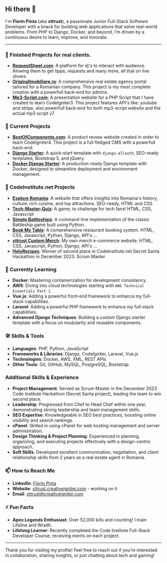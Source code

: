 ## Hi there 👋

I'm **Florin Pinta** (aka **xttrust**), a passionate Junior Full-Stack Software Developer with a knack for building web applications that solve real-world problems. From PHP to Django, Docker, and beyond, I’m driven by a continuous desire to learn, improve, and innovate. 

---
### 🔭 Finished Projects for real clients.
- **[RequestSheet.com](https://requestsheet.com/)**: A platform for dj's to interact with audience. Alowing them to get tipps, requests and many more, all that on live shows.
- **[OriginalImobiliare.ro](https://originalimobiliare.ro/)**: A comprehensive real estate agency portal tailored for a Romanian company. This project is my most complete creation with a powerfull back-end for admins.
- **[Mp3-Script.com](https://www.mp3-script.com/)**: A presentation website for a PHP Script that I have created to learn CodeIgniter3. This project features API's like: youtube and stripe, also powerfull back-end for both
 mp3-script website and the actual mp3 script v7.

### 🔭 Current Projects
- **[BestOfComponents.com](https://bestofcomponents.com/)**: A product review website created in order to learn CodeIgniter4. This project is a full fledged CMS with a powerfull back-end.
- **[Django Starter](https://github.com/xttrust/django-starter)**: A quick-start template with `django-allauth`, SEO-ready templates, Bootstrap 5, and jQuery.
- **[Docker Django Starter](https://github.com/xttrust/docker-django)**: A production-ready Django template with Docker, designed to streamline deployment and environment management.

### 🔭 CodeInstitute.net Projects
- **[Explore Romania](https://github.com/xttrust/explore-romania)**: A website that offers insights into Romania's history, culture, rich cuisine, and top attractions. SEO-ready, HTML and CSS
- **[Tech-Master-Quiz](https://github.com/xttrust/Tech-Master-Quiz)**: A game, to challenge for tech fans! HTML, CSS, Javascript
- **[Simple Battleships](https://github.com/xttrust/simple-battleships)**: A command-line implementation of the classic Battleship game built using Python.
- **[Book My Table](https://github.com/xttrust/BookMyTable)**: A comprehensive restaurant booking system. HTML, CSS, Javascript, Python, Django, API's ...
- **[xttrust Custom Merch](https://github.com/xttrust/xttrust-custom-merch)**: My own merch e-commerce website. HTML, CSS, Javascript, Python, Django, API's ...
- **[HolyRecipes](https://github.com/xttrust/HolyRecipes)**: Winner of second place in CodeInstitute.net Secret Santa Hackathon in December 2023. Scrum Master

### 🌱 Currently Learning

- **Docker**: Mastering containerization for development consistency.
- **AWS**: Diving into cloud technologies starting with `AWS Technical Essentials Part 1`.
- **Vue.js**: Adding a powerful front-end framework to enhance my full-stack capabilities.
- **Laravel**: Adding a powerful PHP framework to enhance my full-stack capabilities.
- **Advanced Django Techniques**: Building a custom Django starter template with a focus on modularity and reusable components.

### 🛠️ Skills & Tools

- **Languages**: PHP, Python, JavaScript
- **Frameworks & Libraries**: Django, CodeIgniter, Laravel, Vue.js
- **Technologies**: Docker, AWS, XML, REST APIs
- **Other Tools**: Git, GitHub, MySQL, PostgreSQL, Bootstrap

### Additional Skills & Experience

- **Project Management**: Served as Scrum Master in the December 2023 Code Institute Hackathon (Secret Santa project), leading the team to win second place.
- **Leadership**: Progressed from Chef to Head Chef within one year, demonstrating strong leadership and team management skills.
- **SEO Expertise**: Knowledgeable in SEO best practices, boosting online visibility and search rankings.
- **cPanel**: Skilled in using cPanel for web hosting management and server administration.
- **Design Thinking & Project Planning**: Experienced in planning, organizing, and executing projects effectively with a design-centric approach.
- **Soft Skills**: Developed excellent communication, negotiation, and client relationship skills from 2 years as a real estate agent in Romania.


### 📫 How to Reach Me

- **LinkedIn**: [Florin Pinta](https://www.linkedin.com/in/florin-pinta-39984aa7/)
- **Website**: [xttrust.creativeigniter.com](https://xttrust.creativeigniter.com/) - working on it
- **Email**: xttrust@creativeigniter.com

### ⚡ Fun Facts

- **Apex Legends Enthusiast**: Over 52,000 kills and counting! I main Lifeline and Wraith.
- **Lifelong Learner**: Recently completed the Code Institute Full-Stack Developer Course, receiving merits on each project.

---

Thank you for visiting my profile! Feel free to reach out if you’re interested in collaboration, sharing insights, or just chatting about tech and gaming!
